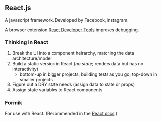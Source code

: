 ## React.js

A javascript framework. Developed by Facebook, Instagram.

A browser extension [React Developer Tools](https://github.com/facebook/react-devtools) improves debugging.

### Thinking in React
1. Break the UI into a component heirarchy, matching the data architecture/model
2. Build a static version in React (*no state*; renders data but has no interactivity)
	- bottom-up in bigger projects, building tests as you go; top-down in smaller projects
3. Figure out a DRY state needs (assign data to state or props)
4. Assign state variables to React components

### Formik

For use with React. (Recommended in the [React docs](https://reactjs.org/docs/forms.html).)
<!--stackedit_data:
eyJoaXN0b3J5IjpbMTExNjE0NjkyLDE4MzI1MTAwOTAsLTIxMz
Y4NTYzMjUsMTY2MDIwMjcxMCwyMTQ1NDg4NjhdfQ==
-->